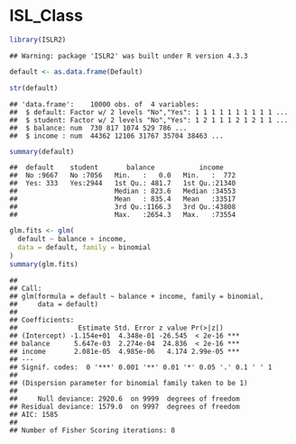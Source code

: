 ISL_Class
================

``` r
library(ISLR2)
```

    ## Warning: package 'ISLR2' was built under R version 4.3.3

``` r
default <- as.data.frame(Default)

str(default)
```

    ## 'data.frame':    10000 obs. of  4 variables:
    ##  $ default: Factor w/ 2 levels "No","Yes": 1 1 1 1 1 1 1 1 1 1 ...
    ##  $ student: Factor w/ 2 levels "No","Yes": 1 2 1 1 1 2 1 2 1 1 ...
    ##  $ balance: num  730 817 1074 529 786 ...
    ##  $ income : num  44362 12106 31767 35704 38463 ...

``` r
summary(default)
```

    ##  default    student       balance           income     
    ##  No :9667   No :7056   Min.   :   0.0   Min.   :  772  
    ##  Yes: 333   Yes:2944   1st Qu.: 481.7   1st Qu.:21340  
    ##                        Median : 823.6   Median :34553  
    ##                        Mean   : 835.4   Mean   :33517  
    ##                        3rd Qu.:1166.3   3rd Qu.:43808  
    ##                        Max.   :2654.3   Max.   :73554

``` r
glm.fits <- glm(
  default ~ balance + income,
  data = default, family = binomial
)
summary(glm.fits)
```

    ## 
    ## Call:
    ## glm(formula = default ~ balance + income, family = binomial, 
    ##     data = default)
    ## 
    ## Coefficients:
    ##               Estimate Std. Error z value Pr(>|z|)    
    ## (Intercept) -1.154e+01  4.348e-01 -26.545  < 2e-16 ***
    ## balance      5.647e-03  2.274e-04  24.836  < 2e-16 ***
    ## income       2.081e-05  4.985e-06   4.174 2.99e-05 ***
    ## ---
    ## Signif. codes:  0 '***' 0.001 '**' 0.01 '*' 0.05 '.' 0.1 ' ' 1
    ## 
    ## (Dispersion parameter for binomial family taken to be 1)
    ## 
    ##     Null deviance: 2920.6  on 9999  degrees of freedom
    ## Residual deviance: 1579.0  on 9997  degrees of freedom
    ## AIC: 1585
    ## 
    ## Number of Fisher Scoring iterations: 8
